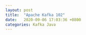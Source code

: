 ```yaml
---
layout: post
title:  "Apache Kafka 102"
date:   2020-09-06 17:03:36 +0800
categories: Kafka Java
---
```

